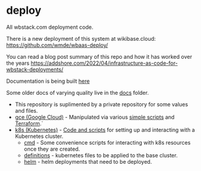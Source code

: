 # deploy

All wbstack.com deployment code.

There is a new deployment of this system at wikibase.cloud: https://github.com/wmde/wbaas-deploy/

You can read a blog post summary of this repo and how it has worked over the years https://addshore.com/2022/04/infrastructure-as-code-for-wbstack-deployments/

Documentation is being built [here](https://wbstack.github.io/docs/tech/)

Some older docs of varying quality live in the [docs](./docs) folder.

- This repository is suplimented by a private repository for some values and files.
- [gce (Google Cloud)](./gce) - Manipulated via various [simple scripts](./gce) and [Terraform](./tf).`
- [k8s (Kubernetes)](./k8s) - [Code and scripts](./k8s) for setting up and interacting with a Kubernetes cluster.
  - [cmd](./k8s/cmd) - Some convenience scripts for interacting with k8s resources once they are created.
  - [definitions](./k8s/definitions) - kubernetes files to be applied to the base cluster.
  - [helm](./k8s/helm) - helm deployments that need to be deployed.
